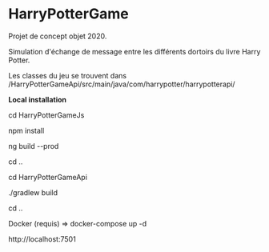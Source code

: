 # HarryPotterGame

Projet de concept objet 2020.

Simulation d'échange de message entre les différents dortoirs du livre Harry Potter.

Les classes du jeu se trouvent dans /HarryPotterGameApi/src/main/java/com/harrypotter/harrypotterapi/

**Local installation**
  
cd HarryPotterGameJs 
  
npm install

ng build --prod

cd ..

cd HarryPotterGameApi

./gradlew build

cd ..

Docker (requis) => docker-compose up -d

http://localhost:7501
